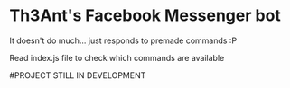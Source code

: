 # Th3Ant's Facebook Messenger bot

It doesn't do much... just responds to premade commands :P

Read index.js file to check which commands are available

#PROJECT STILL IN DEVELOPMENT
